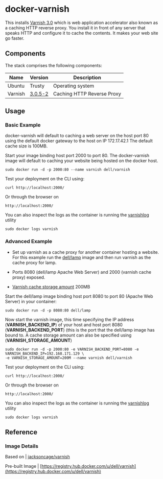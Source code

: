 # docker-varnish
This installs [Varnish 3.0](https://www.varnish-cache.org/docs/3.0/index.html) which is web application accelerator also known as a caching HTTP reverse proxy. You install it in front of any server that speaks HTTP and configure it to cache the contents.  It makes your web site go faster.

## Components
The stack comprises the following components:

Name       | Version    | Description
-----------|------------|------------------------------
Ubuntu     | Trusty     | Operating system
Varnish    | [3.0.5-2](https://www.varnish-cache.org/docs/3.0/index.html) | Caching HTTP Reverse Proxy

## Usage

### Basic Example
docker-varnish will default to caching a web server on the host port 80 using the default docker gateway to the host on IP 172.17.42.1 
The default cache size is 100MB.

Start your image binding host port 2000 to port 80. The docker-varnish image will default to caching your website being hosted on the docker host.

    sudo docker run -d -p 2000:80 --name varnish dell/varnish
    
Test your deployment on the CLI using:

    curl http://localhost:2000/

Or through the browser on

    http://localhost:2000/

You can also inspect the logs as the container is running the [varnishlog](https://www.varnish-cache.org/docs/3.0/tutorial/logging.html) utility

    sudo docker logs varnish

### Advanced Example
- Set up varnish as a cache proxy for another container hosting a website.  For this example run the [dell/lamp](https://github.com/dell-cloud-marketplace/docker-lamp) image and then run varnish as the cache proxy for lamp. 

- Ports 8080 (dell/lamp Apache Web Server) and 2000 (varnish cache proxy) exposed.
- [Varnish cache storage amount](https://www.varnish-cache.org/docs/3.0/tutorial/sizing_your_cache.html) 200MB

Start the dell/lamp image binding host port 8080 to port 80 (Apache Web Server) in your container:

    sudo docker run -d -p 8080:80 dell/lamp

Now start the varnish image, this time specifying the IP address (**VARNISH_BACKEND_IP**) of your host and host port 8080 (**VARNISH_BACKEND_PORT**) (this is the port that the dell/lamp image has bound to.  A cache storage amount can also be specified using (**VARNISH_STORAGE_AMOUNT**)

    sudo docker run -d -p 2000:80 -e VARNISH_BACKEND_PORT=8080 -e VARNISH_BACKEND_IP=192.168.171.129 \
    -e VARNISH_STORAGE_AMOUNT=200M --name varnish dell/varnish

Test your deployment on the CLI using:

    curl http://localhost:2000/

Or through the browser on

    http://localhost:2000/

You can also inspect the logs as the container is running the [varnishlog](https://www.varnish-cache.org/docs/3.0/tutorial/logging.html) utility

    sudo docker logs varnish

## Reference

### Image Details

Based on | [jacksoncage/varnish](https://github.com/jacksoncage/varnish-docker)

Pre-built Image   | [https://registry.hub.docker.com/u/dell/varnish](https://registry.hub.docker.com/u/dell/varnish) 
